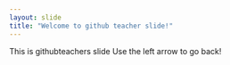 ```yaml
---
layout: slide
title: "Welcome to github teacher slide!"
---
```

This is githubteachers slide
Use the left arrow to go back!